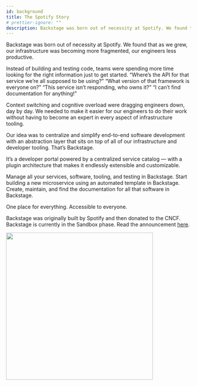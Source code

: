 ```yaml
---
id: background
title: The Spotify Story
# prettier-ignore: ""
description: Backstage was born out of necessity at Spotify. We found that as we grew, our infrastructure was becoming more fragmented, our engineers less productive.
---
```


Backstage was born out of necessity at Spotify. We found that as we grew, our
infrastructure was becoming more fragmented, our engineers less productive.

Instead of building and testing code, teams were spending more time looking for
the right information just to get started. “Where’s the API for that service
we’re all supposed to be using?” “What version of that framework is everyone
on?” “This service isn’t responding, who owns it?” “I can’t find documentation
for anything!”

Context switching and cognitive overload were dragging engineers down, day by
day. We needed to make it easier for our engineers to do their work without
having to become an expert in every aspect of infrastructure tooling.

Our idea was to centralize and simplify end-to-end software development with an
abstraction layer that sits on top of all of our infrastructure and developer
tooling. That’s Backstage.

It’s a developer portal powered by a centralized service catalog — with a plugin
architecture that makes it endlessly extensible and customizable.

Manage all your services, software, tooling, and testing in Backstage. Start
building a new microservice using an automated template in Backstage. Create,
maintain, and find the documentation for all that software in Backstage.

One place for everything. Accessible to everyone.

Backstage was originally built by Spotify and then donated to the CNCF.
Backstage is currently in the Sandbox phase. Read the announcement
[here](https://backstage.io/blog/2020/09/23/backstage-cncf-sandbox).

<img src="https://backstage.io/img/cncf-white.svg" width="400" />
